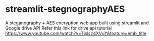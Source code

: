 # streamlit-stegnographyAES
A steganography + AES encryption web app built using streamlit and Google drive API
Refer this link for drive api tutorial 
https://www.youtube.com/watch?v=Tislsz4XVuY&feature=emb_title
